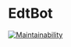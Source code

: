 # EdtBot
[![Maintainability](https://api.codeclimate.com/v1/badges/ae2ac295e4096d2fba95/maintainability)](https://codeclimate.com/github/reminator329/EdtBot/maintainability)
